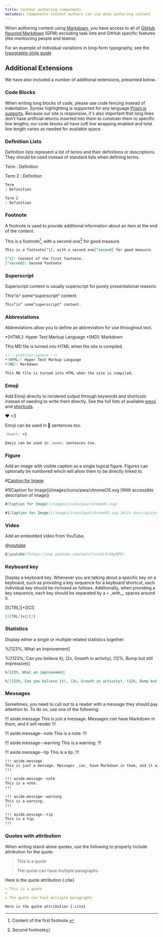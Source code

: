 ```yaml
---
title: Content authoring components
metadesc: Components content authors can use when authoring content
---
```


When authoring content using [Markdown](https://guides.github.com/features/mastering-markdown/), you have access to all of [GitHub flavored Markdown](https://help.github.com/en/github/writing-on-github/basic-writing-and-formatting-syntax) (GFM) excluding task lists and GitHub specific features (like mentioning people and teams).

For an example of individual variations in long-form typography, see the [typography style guide](/{{locale.code}}/style-guide/typography)

## Additional Extensions

We have also included a number of additional extensions, presented below.

### Code Blocks

When writing long blocks of code, please use code fencing instead of indentation. Syntax highlighting is supported for any language [Prism.js supports](https://prismjs.com/#supported-languages). Because our site is responsive, it's also important that long lines don't have artificial returns inserted into them to constrain them to specific line lengths; our code blocks all have soft line wrapping enabled and total line length varies as needed for available space.

### Definition Lists

Definition lists represent a list of terms and their definitions or descriptions. They should be used instead of standard lists when defining terms.

Term
: Definition

Term 2
: Definition

```markdown
Term
: Definition

Term 2
: Definition
```

### Footnote

A footnote is used to provide additional information about an item at the end of the content.

This is a footnote[^1], with a second one[^second] for good measure.

[^1]: Content of the first footnote.
[^second]: Second footnote

```markdown
This is a footnote[^1], with a second one[^second] for good measure.

[^1]: Content of the first footnote.
[^second]: Second footnote
```

### Superscript

Superscript content is usually superscript for purely presentational reasons.

This^is^ some^superscript^ content.

```markdown
This^is^ some^superscript^ content.
```

### Abbreviations

Abbreviations allow you to define an abbreviation for use throughout text.

<!-- prettier-ignore -->
*[HTML]: Hyper Text Markup Language
*[MD]: Markdown

This MD file is turned into HTML when the site is compiled.

```markdown
<!-- prettier-ignore -->
*[HTML]: Hyper Text Markup Language
*[MD]: Markdown

This MD file is turned into HTML when the site is compiled.
```

### Emoji

Add Emoji directly to rendered output through keywords and shortcuts instead of needing to write them directly. See the full lists of available [emoji](https://github.com/markdown-it/markdown-it-emoji/blob/master/lib/data/full.json) and [shortcuts](https://github.com/markdown-it/markdown-it-emoji/blob/master/lib/data/shortcuts.js).

:heart: <3

Emoji can be used in :memo: sentences too.

```markdown
:heart: <3

Emoji can be used in :memo: sentences too.
```

### Figure

Add an image with visible caption as a single logical figure. Figures can optionally be numbered which will allow them to be directly linked to.

#[Caption for Image](/images/icons/pwa/chromeOS.svg)

#1[Caption for Image](/images/icons/pwa/chromeOS.svg [With accessible description of image])

```markdown
#[Caption for Image](/images/icons/pwa/chromeOS.svg)

#1[Caption for Image](/images/icons/pwa/chromeOS.svg [With description of image])
```

### Video

Add an embedded video from YouTube.

@[youtube](https://www.youtube.com/watch?v=ntLPcVAyNPE)

```markdown
@[youtube](https://www.youtube.com/watch?v=ntLPcVAyNPE)
```

### Keyboard key

Display a keyboard key. Whenever you are talking about a specific key on a keyboard, such as providing a key sequence for a keyboard shortcut, each individual key should be inclosed as follows. Additionally, when providing a key sequence, each key should be separated by a `+` \_with\_\_ spaces around it.

[[CTRL]]+[[C]]

```markdown
[[CTRL]]+[[C]]
```

### Statistics

Display either a single or multiple related statistics together.

%[123%, What an improvement]

%[(123%, Can you believe it), (2x, Growth in activity), (12%, Bump but still impressive)]

```markdown
%[123%, What an improvement]

%[(123%, Can you believe it), (2x, Growth in activity), (12%, Bump but still impressive)]
```

### Messages

Sometimes, you need to call out to a reader with a message they should pay attention to. To do so, use one of the following:

!!! aside.message
This is just a message. Messages _can_ have Markdown in them, and it will render
!!!

!!! aside.message--note
This is a note.
!!!

!!! aside.message--warning
This is a warning.
!!!

!!! aside.message--tip
This is a tip.
!!!

```markdown
!!! aside.message
This is just a message. Messages _can_ have Markdown in them, and it will render as expected.
!!!

!!! aside.message--note
This is a note.
!!!

!!! aside.message--warning
This is a warning.
!!!

!!! aside.message--tip
This is a tip.
!!!
```

### Quotes with attribution

When writing stand-alone quotes, use the following to properly include attribution for the quote.

> This is a quote
>
> The quote can have multiple paragraphs

Here is the quote attribution {.cite}

```markdown
> This is a quote
>
> The quote can have multiple paragraphs

Here is the quote attribution {.cite}
```
